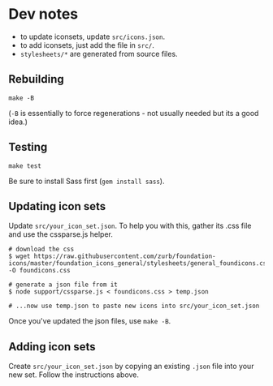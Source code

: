 Dev notes
=========

* to update iconsets, update `src/icons.json`.
* to add iconsets, just add the file in `src/`.
* `stylesheets/*` are generated from source files.

Rebuilding
----------

    make -B

(`-B` is essentially to force regenerations - not usually needed but its a good idea.)

Testing
-------

    make test

Be sure to install Sass first (`gem install sass`).

Updating icon sets
------------------

Update `src/your_icon_set.json`. To help you with this, gather its .css file and 
use the cssparse.js helper.

    # download the css
    $ wget https://raw.githubusercontent.com/zurb/foundation-icons/master/foundation_icons_general/stylesheets/general_foundicons.css -O foundicons.css

    # generate a json file from it
    $ node support/cssparse.js < foundicons.css > temp.json

    # ...now use temp.json to paste new icons into src/your_icon_set.json

Once you've updated the json files, use `make -B`.

Adding icon sets
----------------

Create `src/your_icon_set.json` by copying an existing `.json` file into your
new set. Follow the instructions above.


